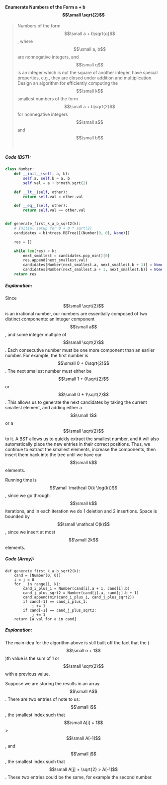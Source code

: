#### Enumerate Numbers of the Form a + b$$\small \sqrt{2}$$

> Numbers of the form $$\small a + b\sqrt{q}$$, where $$\small a, b$$ are nonnegative integers, and $$\small q$$ is an integer which is not the square of another integer, have special properties, e.g., they are closed under addition and multiplication. Design an algorithm for efficiently computing the $$\small k$$ smallest numbers of the form $$\small a + b\sqrt{2}$$ for nonnegative integers $$\small a$$ and $$\small b$$.

##### Code \(BST\):

```py
class Number:
    def __init__(self, a, b):
        self.a, self.b = a, b
        self.val = a + b*math.sqrt(2)

    def __lt__(self, other):
        return self.val < other.val

    def __eq__(self, other):
        return self.val == other.val


def generate_first_k_a_b_sqrt2(k):
    # Initial setup for 0 + 0 * sqrt(2)
    candidates = bintrees.RBTree([(Number(0, 0), None)])

    res = []

    while len(res) < k:
        next_smallest = candidates.pop_min()[0]
        res.append(next_smallest.val)
        candidates[Number(next_smallest.a, next_smallest.b + 1)] = None
        candidates[Number(next_smallest.a + 1, next_smallest.b)] = None
    return res
```

##### Explanation:

Since $$\small \sqrt{2}$$ is an irrational number, our numbers are essentially composed of two distinct components: an integer component $$\small a$$, and some integer multiple of $$\small \sqrt{2}$$. Each consecutive number must be one more component than an earlier number. For example, the first number is $$\small 0 + 0\sqrt{2}$$. The next smallest number must either be $$\small 1 + 0\sqrt{2}$$ or $$\small 0 + 1\sqrt{2}$$. This allows us to generate the next candidates by taking the current smallest element, and adding either a $$\small 1$$ or a $$\small \sqrt{2}$$ to it. A BST allows us to quickly extract the smallest number, and it will also automatically place the new entries in their correct positions. Thus, we continue to extract the smallest elements, increase the components, then insert them back into the tree until we have our $$\small k$$ elements.

Running time is $$\small \mathcal O(k \log{k})$$, since we go through $$\small k$$ iterations, and in each iteration we do 1 deletion and 2 insertions. Space is bounded by $$\small \mathcal O(k)$$, since we insert at most $$\small 2k$$ elements.

##### Code \(Array\):

```
def generate_first_k_a_b_sqrt2(k):
    cand = [Number(0, 0)]
    i = j = 0
    for _ in range(1, k):
        cand_i_plus_1 = Number(cand[i].a + 1, cand[i].b)
        cand_j_plus_sqrt2 = Number(cand[j].a, cand[j].b + 1)
        cand.append(min(cand_i_plus_1, cand_j_plus_sqrt2))
        if cand[-1] == cand_i_plus_1:
            i += 1
        if cand[-1] == cand_j_plus_sqrt2:
            j += 1
    return [a.val for a in cand]
```

##### Explanation:

The main idea for the algorithm above is still built off the fact that the \($$\small n + 1$$\)th value is the sum of 1 or $$\small \sqrt{2}$$ with a previous value. 

Suppose we are storing the results in an array $$\small A$$. There are two entries of note to us: $$\small i$$, the smallest index such that $$\small A[i] + 1$$ &gt; $$\small A[-1]$$, and $$\small j$$, the smallest index such that $$\small A[j] + \sqrt{2} > A[-1]$$. These two entries could be the same, for example the second number. 

